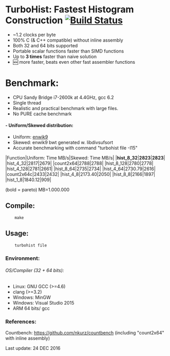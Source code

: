 TurboHist: Fastest Histogram Construction [![Build Status](https://travis-ci.org/powturbo/TurboHist.svg?branch=master)](https://travis-ci.org/powturbo/TurboHist)
=========================================

- ~1.2 clocks per byte
- 100% C (& C++ compatible) without inline assembly
- Both 32 and 64 bits supported
- Portable scalar functions faster than SIMD functions
- Up to **3 times** faster than naive solution
- :new: more faster, beats even other fast assembler functions

# Benchmark:
- CPU Sandy Bridge i7-2600k at 4.4GHz, gcc 6.2
- Single thread
- Realistic and practical benchmark with large files.
- No PURE cache benchmark

#### - Uniform/Skewed distribution: 
 - Uniform: [enwik9](http://mattmahoney.net/dc/text.html)
 - Skewed: enwik9 bwt generated w. libdivsufsort
 - Accurate benchmarking with command "turbohist file -I15"
 
|Function|Uniform: Time MB/s|Skewed: Time MB/s|
|**hist_8_32**|**2823**|**2823**|
|hist_4_32|2817|2679|
|count2x64|2788|2788|
|hist_8_128|2780|2778|
|hist_4_128|2781|2661|
|hist_8_64|2735|2734|
|hist_4_64|2730.79|2616|
|count2x64c|2433|2432|
|hist_4_8|2173.40|2050|
|hist_8_8|2166|1897|
|hist_1_8|1840.12|909|

 (bold = pareto)  MB=1.000.000

## Compile:


        make

## Usage:


        turbohist file

### Environment:
###### OS/Compiler (32 + 64 bits):
- Linux: GNU GCC (>=4.6) 
- clang (>=3.2) 
- Windows: MinGW
- Windows: Visual Studio 2015
- ARM 64 bits/ gcc 

### References:
Countbench: https://github.com/nkurz/countbench (including "count2x64" with inline assembly)

Last update: 24 DEC 2016

